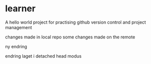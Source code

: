 # learner
A hello world project for practising github version control and project management

changes made in local repo
some changes made on the remote

ny endring

endring laget i detached head modus

